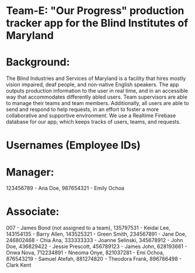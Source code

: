 # Team-E: "Our Progress" production tracker app for the Blind Institutes of Maryland
# Background:
The Blind Industries and Services of Maryland is a facility that hires mostly vision impaired, deaf
people, and non-native English speakers. The app outputs production information to the user in real
time, and in an accessible way that accommodates differently abled users.
Team supervisors are able to manage their teams and team members. Additionally, all users are able 
to send and respond to help requests, in an effort to foster a more collaborative and supportive 
environment.
We use a Realtime Firebase database for our app, which keeps tracks of users, teams, and requests.

# Usernames (Employee IDs)
# Manager: 
123456789 - Ana Doe, 987654321 - Emily Ochoa

# Associate:
007 - James Bond (not assigned to a team), 135797531 - Keidai Lee, 143154135 - Barry Allen, 143525321 - Green Smith, 234567891 - Jane Doe, 246802468 - Chia Ana, 333333333 - Joanne Selinski, 345678912 - John Doe, 436829422 - Jessie Prescott, 456789123 - James John, 628193661 - Onwa Nova, 712234891 - Nneoma Onye, 821037281 - Emi Ochoa, 876543219 - Samuel Atefah, 881274820 - Theodora Frank, 896786498 - Clark Kent

